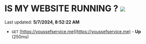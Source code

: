 # IS MY WEBSITE RUNNING ? [![](https://img.shields.io/static/v1?label=Sponsor&message=%E2%9D%A4&logo=GitHub&color=%23fe8e86)](https://github.com/sponsors/<username>)

Last updated: **5/7/2024, 8:52:22 AM**

- `GET` [https://youssefservice.me](https://youssefservice.me) - **Up** (250ms)
